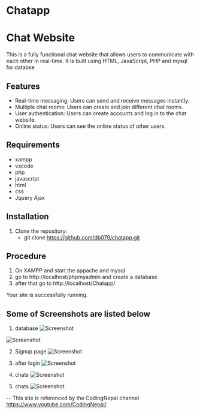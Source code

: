 # Chatapp
# Chat Website

This is a fully functional chat website that allows users to communicate with each other in real-time. It is built using HTML, JavaScript, PHP and mysql for databse 


## Features

- Real-time messaging: Users can send and receive messages instantly.
- Multiple chat rooms: Users can create and join different chat rooms.
- User authentication: Users can create accounts and log in to the chat website.
- Online status: Users can see the online status of other users.

## Requirements

-  xampp
-  vscode
-  php
-  javascript
-  html
-  css
-  Jquery Ajax
  

## Installation

1. Clone the repository:
   - git clone https://github.com/db079/chatapp.git

 ## Procedure
 1. On XAMPP and start the appache and mysql
 2. go to http://localhost/phpmyadmin and create a database
 3. after that go to http://localhost/Chatapp/

Your site is successfully running.

## Some of Screenshots are listed below
1) database 
![Screenshot](https://github.com/db079/Chatapp/blob/main/screenshots/1.jpg)

![Screenshot](https://github.com/db079/Chatapp/blob/main/screenshots/2.jpg)


2) Signup page
![Screenshot](https://github.com/db079/Chatapp/blob/main/screenshots/3.jpg)


3) after login
![Screenshot](https://github.com/db079/Chatapp/blob/main/screenshots/4.jpg)


4) chats
![Screenshot](https://github.com/db079/Chatapp/blob/main/screenshots/5.jpg)


5) chats
![Screenshot](https://github.com/db079/Chatapp/blob/main/screenshots/6.jpg)

-- This site is referenced by the CodingNepal channel https://www.youtube.com/CodingNepal/
